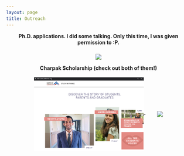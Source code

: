 ```yaml
---
layout: page
title: Outreach
---
```


<p align="center">
  <b>Ph.D. applications. I did some talking. Only this time, I was given permission to :P. </b><br> <br>
  <a href="http://www.youtube.com/watch?feature=player_embedded&v=KwfW00WIrLc" target="_blank">
  <img align="middle" src="http://img.youtube.com/vi/KwfW00WIrLc/0.jpg" width="300" class="center"/>
  </a>
</p>

<p align="center">
  <b>Charpak Scholarship (check out both of them!)  </b><br> <br>
  <a href="https://www.inde.campusfrance.org/rachith-aiyappa" target="_blank"/>
  <img align="middle" src="https://github.com/rachithaiyappa/rachithaiyappa.github.io/blob/master/images/campus_france.png" width="300" class="center"/>
  </a>
  &nbsp;
  &nbsp;
  &nbsp;
  &nbsp;
  <a href="https://bitsrnd.wordpress.com/2019/09/01/charpak-scholarship-2018-rachiths-france-tastic-summer/" target="_blank"/>
  <img align="middle" src="https://bitsrnd.files.wordpress.com/2019/09/temprachith.jpg" width="300" class="center"/>
  </a>
</p>
